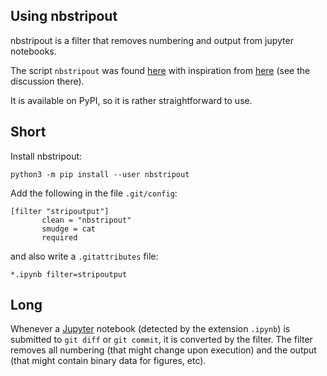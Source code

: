 ## Using nbstripout

nbstripout is a filter that removes numbering and output from jupyter notebooks.

The script `nbstripout` was found
[here](https://github.com/cfriedline/ipynb_template/blob/master/nbstripout) with inspiration
from [here](https://gist.github.com/minrk/6176788) (see the discussion there).

It is available on PyPI, so it is rather straightforward to use.

## Short

Install nbstripout:

    python3 -m pip install --user nbstripout

Add the following in the file `.git/config`:

    [filter "stripoutput"]
           clean = "nbstripout"
           smudge = cat
           required

and also write a `.gitattributes` file:

    *.ipynb filter=stripoutput

## Long

Whenever a [Jupyter](http://jupyter.org/) notebook (detected by the extension `.ipynb`) is
submitted to `git diff` or `git commit`, it is converted by the filter. The filter removes
all numbering (that might change upon execution) and the output (that might contain binary
data for figures, etc).
